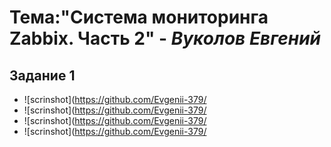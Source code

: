 # **Тема:"Система мониторинга Zabbix. Часть 2"** - ***Вуколов Евгений***

## **Задание 1**

- ![scrinshot](https://github.com/Evgenii-379/
- ![scrinshot](https://github.com/Evgenii-379/
- ![scrinshot](https://github.com/Evgenii-379/
- ![scrinshot](https://github.com/Evgenii-379/




